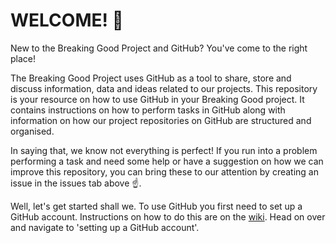 # WELCOME! :wave:

New to the Breaking Good Project and GitHub? You've come to the right place!

The Breaking Good Project uses GitHub as a tool to share, store and discuss information, data and ideas related to our projects. This repository is your resource on how to use GitHub in your Breaking Good project. It contains instructions on how to perform tasks in GitHub along with information on how our project repositories on GitHub are structured and organised.

In saying that, we know not everything is perfect! If you run into a problem performing a task and need some help or have a suggestion on how we can improve this repository, you can bring these to our attention by creating an issue in the issues tab above :point_up:.

Well, let's get started shall we. To use GitHub you first need to set up a GitHub account. Instructions on how to do this are on the [wiki](https://github.com/kym834/GitHub-How-To-Guide/wiki). Head on over and navigate to 'setting up a GitHub account'.
